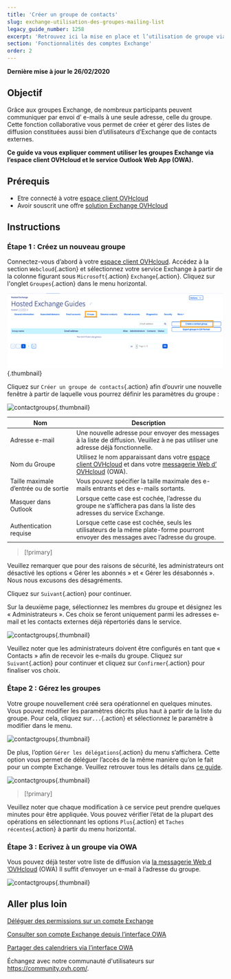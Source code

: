 ```yaml
---
title: 'Créer un groupe de contacts'
slug: exchange-utilisation-des-groupes-mailing-list
legacy_guide_number: 1258
excerpt: 'Retrouvez ici la mise en place et l’utilisation de groupe via votre compte Exchange'
section: 'Fonctionnalités des comptes Exchange'
order: 2
---
```


**Dernière mise à jour le 26/02/2020**


## Objectif

Grâce aux groupes Exchange, de nombreux participants peuvent communiquer par envoi d’ e-mails à une seule adresse, celle du groupe. Cette fonction collaborative vous permet de créer et gérer des listes de diffusion constituées aussi bien d’utilisateurs d’Exchange que de contacts externes.

**Ce guide va vous expliquer comment utiliser les groupes Exchange via l’espace client OVHcloud et le service Outlook Web App (OWA).**


## Prérequis

- Etre connecté à votre [espace client OVHcloud](https://ca.ovh.com/auth/?action=gotomanager&from=https://www.ovh.com/ca/fr/&ovhSubsidiary=qc)
- Avoir souscrit une offre [solution Exchange OVHcloud](https://www.ovhcloud.com/fr-ca/emails/hosted-exchange/) 

## Instructions

### Étape 1 : Créez un nouveau groupe

Connectez-vous d’abord à votre [espace client OVHcloud](https://ca.ovh.com/auth/?action=gotomanager&from=https://www.ovh.com/ca/fr/&ovhSubsidiary=qc). Accédez à la section `Webcloud`{.action} et sélectionnez votre service Exchange à partir de la colonne figurant sous `Microsoft`{.action} `Exchange`{.action}. Cliquez sur l'onglet `Groupes`{.action} dans le menu horizontal.

![contactgroups](images/exchange-groups-step1.png){.thumbnail}

Cliquez sur `Créer un groupe de contacts`{.action} afin d’ouvrir une nouvelle fenêtre à partir de laquelle vous pourrez définir les paramètres du groupe :

![contactgroups](images/exchange-groups-step2.png){.thumbnail}

|Nom|Description|
|---|---|
|Adresse e-mail|Une nouvelle adresse pour envoyer des messages à la liste de diffusion. Veuillez à ne pas utiliser une adresse déjà fonctionnelle. |
|Nom du Groupe|Utilisez le nom apparaissant dans votre [espace client OVHcloud](https://ca.ovh.com/auth/?action=gotomanager&from=https://www.ovh.com/ca/fr/&ovhSubsidiary=qc) et dans votre [messagerie Web d’ OVHcloud](https://www.ovh.com/ca/fr/mail/) (OWA).|
|Taille maximale d’entrée ou de sortie|Vous pouvez spécifier la taille maximale des e-mails entrants et des e-mails sortants.|
|Masquer dans Outlook|Lorsque cette case est cochée, l’adresse du groupe ne s’affichera pas dans la liste des adresses du service Exchange.|
|Authentication requise|Lorsque cette case est cochée, seuls les utilisateurs de la même plate-forme pourront envoyer des messages avec l’adresse du groupe.|

> [!primary]
>
Veuillez remarquer que pour des raisons de sécurité, les administrateurs ont désactivé les options « Gérer les abonnés » et « Gérer les désabonnés ». Nous nous excusons des désagréments.
>

Cliquez sur `Suivant`{.action} pour continuer.

Sur la deuxième page, sélectionnez les membres du groupe et désignez les « Administrateurs ». Ces choix se feront uniquement parmi les adresses e-mail et les contacts externes déjà répertoriés dans le service.

![contactgroups](images/exchange-groups-step3.png){.thumbnail}

Veuillez noter que les administrateurs doivent être configurés en tant que « Contacts » afin de recevoir les e-mails du groupe. 
Cliquez sur `Suivant`{.action} pour continuer et cliquez sur `Confirmer`{.action} pour finaliser vos choix.


### Étape 2 : Gérez les groupes

Votre groupe nouvellement créé sera opérationnel en quelques minutes. Vous pouvez modifier les paramètres décrits plus haut à  partir de la liste du groupe. Pour cela, cliquez sur`...`{.action} et sélectionnez le paramètre à modifier dans le menu.

![contactgroups](images/exchange-groups-step4.png){.thumbnail}

De plus, l’option `Gérer les délégations`{.action} du menu s’affichera. Cette option vous permet de déléguer l’accès de la même manière qu’on le fait pour un compte Exchange. Veuillez retrouver tous les détails dans [ce guide](../exchange-donner-les-droits-full-access-sur-un-compte/).

![contactgroups](images/exchange-groups-step5.png){.thumbnail}

> [!primary]
>
Veuillez noter que chaque modification à ce service peut prendre quelques minutes pour être appliquée. Vous pouvez vérifier l’état de la plupart des opérations en sélectionnant les options `Plus`{.action} et `Taches récentes`{.action} à partir du menu horizontal.
>


### Étape 3 : Ecrivez à un groupe via OWA

Vous pouvez déjà  tester votre liste de diffusion via [la messagerie Web d ’OVHcloud](https://www.ovh.com/ca/fr/mail/) (OWA) Il suffit d’envoyer un e-mail à l’adresse du groupe.

![contactgroups](images/exchange-groups-step6.png){.thumbnail}


## Aller plus loin

[Déléguer des permissions sur un compte Exchange](../exchange-donner-les-droits-full-access-sur-un-compte/)

[Consulter son compte Exchange depuis l’interface OWA ](../exchange-2016-guide-utilisation-outlook-web-app/)

[Partager des calendriers via l’interface OWA](../exchange-2016-partager-un-calendrier-via-le-webmail-owa/)

Échangez avec notre communauté d'utilisateurs sur <https://community.ovh.com/>.
